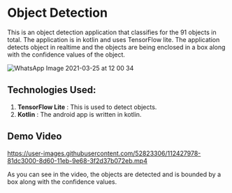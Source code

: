 # Object Detection
This is an object detection application that classifies for the 91 objects in total. The application is in kotlin and uses TensorFlow lite. The application detects object in realtime and the objects are being enclosed in a box along with the confidence values of the object.

![WhatsApp Image 2021-03-25 at 12 00 34](https://user-images.githubusercontent.com/52823306/112431105-16e12800-8d65-11eb-96f5-78427cf715bb.jpeg)

## Technologies Used:

1. **TensorFlow Lite** : This is used to detect objects.
2. **Kotlin** : The android app is written in kotlin.

## Demo Video

https://user-images.githubusercontent.com/52823306/112427978-81dc3000-8d60-11eb-9e68-3f2d37b072eb.mp4

As you can see in the video, the objects are detected and is bounded by a box along with the confidence values.
